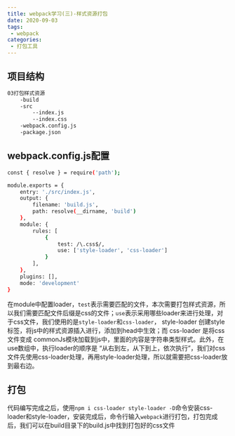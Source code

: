 ```yaml
---
title: webpack学习(三)-样式资源打包
date: 2020-09-03
tags:
 - webpack
categories: 
 - 打包工具
---
```


## 项目结构

```bash
03打包样式资源
    -build
    -src
        --index.js
        --index.css
    -webpack.config.js
    -package.json
```

## webpack.config.js配置

```bash
const { resolve } = require('path');

module.exports = {
    entry: './src/index.js',
    output: {
        filename: 'build.js',
        path: resolve(__dirname, 'build')
    },
    module: {
        rules: [
            {
                test: /\.css$/,
                use: ['style-loader', 'css-loader']
            }
        ],
    },
    plugins: [],
    mode: 'development'
}
```

在module中配置loader，`test`表示需要匹配的文件，本次需要打包样式资源，所以我们需要匹配文件后缀是css的文件；`use`表示采用哪些loader来进行处理，对于css文件，我们使用的是`style-loader`和`css-loader`， style-loader 创建style标签，将js中的样式资源插入进行，添加到head中生效；而 css-loader 是将css文件变成 commonJs模块加载到js中，里面的内容是字符串类型样式。此外，在use数组中，执行loader的顺序是 “从右到左，从下到上，依次执行”，我们对css文件先使用css-loader处理，再用style-loader处理，所以就需要把css-loader放到最右边。

## 打包

代码编写完成之后，使用`npm i css-loader style-loader -D`命令安装css-loader和style-loader，安装完成后，命令行输入`webpack`进行打包，打包完成后，我们可以在build目录下的build.js中找到打包好的css文件
